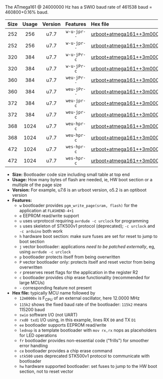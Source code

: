 The ATmega161 @ 24000000 Hz has a SWIO baud rate of 461538 baud = 460800+0.16% baud.

|Size|Usage|Version|Features|Hex file|
|:-:|:-:|:-:|:-:|:--|
|252|256|u7.7|`w-u-jpr--`|[urboot+atmega161++3m0000x+++57k6_swio_rxb2_txb3.hex](https://raw.githubusercontent.com/stefanrueger/urboot.hex/main/mcus/atmega161/external_oscillator/fcpu++3m0000_Hz/br+++57k6_bps/urboot+atmega161++3m0000x+++57k6_swio_rxb2_txb3.hex)|
|252|256|u7.7|`w-u-jpr--`|[urboot+atmega161++3m0000x+++57k6_swio_rxd0_txd1.hex](https://raw.githubusercontent.com/stefanrueger/urboot.hex/main/mcus/atmega161/external_oscillator/fcpu++3m0000_Hz/br+++57k6_bps/urboot+atmega161++3m0000x+++57k6_swio_rxd0_txd1.hex)|
|320|384|u7.7|`w-u-jPr-c`|[urboot+atmega161++3m0000x+++57k6_swio_rxb2_txb3_lednop_fr_ce.hex](https://raw.githubusercontent.com/stefanrueger/urboot.hex/main/mcus/atmega161/external_oscillator/fcpu++3m0000_Hz/br+++57k6_bps/urboot+atmega161++3m0000x+++57k6_swio_rxb2_txb3_lednop_fr_ce.hex)|
|320|384|u7.7|`w-u-jPr-c`|[urboot+atmega161++3m0000x+++57k6_swio_rxd0_txd1_lednop_fr_ce.hex](https://raw.githubusercontent.com/stefanrueger/urboot.hex/main/mcus/atmega161/external_oscillator/fcpu++3m0000_Hz/br+++57k6_bps/urboot+atmega161++3m0000x+++57k6_swio_rxd0_txd1_lednop_fr_ce.hex)|
|360|384|u7.7|`weu-jPr--`|[urboot+atmega161++3m0000x+++57k6_swio_rxb2_txb3_ee_lednop_fr.hex](https://raw.githubusercontent.com/stefanrueger/urboot.hex/main/mcus/atmega161/external_oscillator/fcpu++3m0000_Hz/br+++57k6_bps/urboot+atmega161++3m0000x+++57k6_swio_rxb2_txb3_ee_lednop_fr.hex)|
|360|384|u7.7|`weu-jPr--`|[urboot+atmega161++3m0000x+++57k6_swio_rxd0_txd1_ee_lednop_fr.hex](https://raw.githubusercontent.com/stefanrueger/urboot.hex/main/mcus/atmega161/external_oscillator/fcpu++3m0000_Hz/br+++57k6_bps/urboot+atmega161++3m0000x+++57k6_swio_rxd0_txd1_ee_lednop_fr.hex)|
|372|384|u7.7|`weu-jpr-c`|[urboot+atmega161++3m0000x+++57k6_swio_rxb2_txb3_ee_lednop_fr_ce.hex](https://raw.githubusercontent.com/stefanrueger/urboot.hex/main/mcus/atmega161/external_oscillator/fcpu++3m0000_Hz/br+++57k6_bps/urboot+atmega161++3m0000x+++57k6_swio_rxb2_txb3_ee_lednop_fr_ce.hex)|
|372|384|u7.7|`weu-jpr-c`|[urboot+atmega161++3m0000x+++57k6_swio_rxd0_txd1_ee_lednop_fr_ce.hex](https://raw.githubusercontent.com/stefanrueger/urboot.hex/main/mcus/atmega161/external_oscillator/fcpu++3m0000_Hz/br+++57k6_bps/urboot+atmega161++3m0000x+++57k6_swio_rxd0_txd1_ee_lednop_fr_ce.hex)|
|368|1024|u7.7|`weu-hpr-c`|[urboot+atmega161++3m0000x+++57k6_swio_rxb2_txb3_ee_lednop_fr_ce_hw.hex](https://raw.githubusercontent.com/stefanrueger/urboot.hex/main/mcus/atmega161/external_oscillator/fcpu++3m0000_Hz/br+++57k6_bps/urboot+atmega161++3m0000x+++57k6_swio_rxb2_txb3_ee_lednop_fr_ce_hw.hex)|
|368|1024|u7.7|`weu-hpr-c`|[urboot+atmega161++3m0000x+++57k6_swio_rxd0_txd1_ee_lednop_fr_ce_hw.hex](https://raw.githubusercontent.com/stefanrueger/urboot.hex/main/mcus/atmega161/external_oscillator/fcpu++3m0000_Hz/br+++57k6_bps/urboot+atmega161++3m0000x+++57k6_swio_rxd0_txd1_ee_lednop_fr_ce_hw.hex)|
|472|1024|u7.7|`wes-hpr-c`|[urboot+atmega161++3m0000x+++57k6_swio_rxb2_txb3_ee_lednop_fr_ce_stk500_hw.hex](https://raw.githubusercontent.com/stefanrueger/urboot.hex/main/mcus/atmega161/external_oscillator/fcpu++3m0000_Hz/br+++57k6_bps/urboot+atmega161++3m0000x+++57k6_swio_rxb2_txb3_ee_lednop_fr_ce_stk500_hw.hex)|
|472|1024|u7.7|`wes-hpr-c`|[urboot+atmega161++3m0000x+++57k6_swio_rxd0_txd1_ee_lednop_fr_ce_stk500_hw.hex](https://raw.githubusercontent.com/stefanrueger/urboot.hex/main/mcus/atmega161/external_oscillator/fcpu++3m0000_Hz/br+++57k6_bps/urboot+atmega161++3m0000x+++57k6_swio_rxd0_txd1_ee_lednop_fr_ce_stk500_hw.hex)|

- **Size:** Bootloader code size including small table at top end
- **Usage:** How many bytes of flash are needed, ie, HW boot section or a multiple of the page size
- **Version:** For example, u7.6 is an urboot version, o5.2 is an optiboot version
- **Features:**
  + `w` bootloader provides `pgm_write_page(sram, flash)` for the application at `FLASHEND-4+1`
  + `e` EEPROM read/write support
  + `u` uses urprotocol requiring `avrdude -c urclock` for programming
  + `s` uses skeleton of STK500v1 protocol (deprecated); `-c urclock` and `-c arduino` both work
  + `h` hardware boot section: make sure fuses are set for reset to jump to boot section
  + `j` vector bootloader: applications *need to be patched externally*, eg, using `avrdude -c urclock`
  + `p` bootloader protects itself from being overwritten
  + `P` vector bootloader only: protects itself and reset vector from being overwritten
  + `r` preserves reset flags for the application in the register R2
  + `c` bootloader provides chip erase functionality (recommended for large MCUs)
  + `-` corresponding feature not present
- **Hex file:** typically MCU name followed by
  + `12m0000x` is F<sub>CPU</sub> of an external oscillator, here 12.0000 MHz
  + `115k2` shows the fixed baud rate of the bootloader: `115k2` means 115200 baud
  + `swio` software I/O (not UART)
  + `rxd0 txd1` I/O using, in this example, lines RX `D0` and TX `D1`
  + `ee` bootloader supports EEPROM read/write
  + `lednop` is a template bootloader with `mov rx,rx` nops as placeholders for LED operations
  + `fr` bootloader provides non-essential code ("frills") for smoother error handling
  + `ce` bootloader provides a chip erase command
  + `stk500` uses deprecated STK500v1 protocol to communicate with bootloader
  + `hw` hardware supported bootloader: set fuses to jump to the HW boot section, not to reset vector
